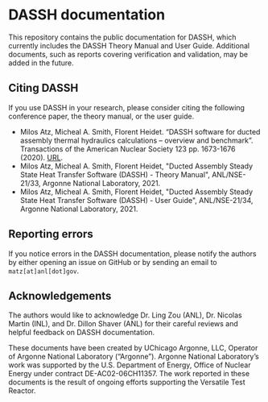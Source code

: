 # DASSH documentation
This repository contains the public documentation for DASSH, which currently includes the DASSH Theory Manual and User Guide. Additional documents, such as reports covering verification and validation, may be added in the future.

## Citing DASSH
If you use DASSH in your research, please consider citing the following conference paper, the theory manual, or the user guide.

* Milos Atz, Micheal A. Smith, Florent Heidet. “DASSH software for ducted assembly thermal hydraulics calculations – overview and benchmark”. Transactions of the American Nuclear Society 123 pp. 1673-1676 (2020). [URL](https://www.ans.org/pubs/transactions/article-49036/).
* Milos Atz, Micheal A. Smith, Florent Heidet, "Ducted Assembly Steady State Heat Transfer Software (DASSH) - Theory Manual", ANL/NSE-21/33, Argonne National Laboratory, 2021.
* Milos Atz, Micheal A. Smith, Florent Heidet, "Ducted Assembly Steady State Heat Transfer Software (DASSH) - User Guide", ANL/NSE-21/34, Argonne National Laboratory, 2021.

## Reporting errors
If you notice errors in the DASSH documentation, please notify the authors by either opening an issue on GitHub or by sending an email to `matz[at]anl[dot]gov`.

## Acknowledgements
The authors would like to acknowledge Dr. Ling Zou (ANL), Dr. Nicolas Martin (INL), and Dr. Dillon Shaver (ANL) for their careful reviews and helpful feedback on DASSH documentation.

These documents have been created by UChicago Argonne, LLC, Operator of Argonne National Laboratory (“Argonne”). Argonne National Laboratory’s work was supported by the U.S. Department of Energy, Office of Nuclear Energy under contract DE-AC02-06CH11357. The work reported in these documents is the result of ongoing efforts supporting the Versatile Test Reactor.

